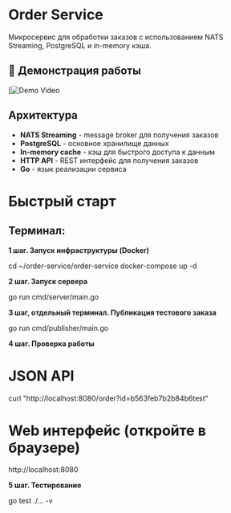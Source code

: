 # Order Service

Микросервис для обработки заказов с использованием NATS Streaming, PostgreSQL и in-memory кэша.

## 🎥 Демонстрация работы

[![Demo Video](https://drive.google.com/file/d/1eDW5A7ShX4sErvBQeqaUmQlxfMxl3_Ch/view?usp=sharing)

## Архитектура

- **NATS Streaming** - message broker для получения заказов
- **PostgreSQL** - основное хранилище данных  
- **In-memory cache** - кэш для быстрого доступа к данным
- **HTTP API** - REST интерфейс для получения заказов
- **Go** - язык реализации сервиса

# Быстрый старт

## Терминал:

**1 шаг. Запуск инфраструктуры (Docker)**

cd ~/order-service/order-service
docker-compose up -d

**2 шаг. Запуск сервера**

go run cmd/server/main.go

**3 шаг, отдельный терминал. Публикация тестового заказа**

go run cmd/publisher/main.go

**4 шаг. Проверка работы**

# JSON API
curl "http://localhost:8080/order?id=b563feb7b2b84b6test"

# Web интерфейс (откройте в браузере)
http://localhost:8080


**5 шаг. Тестирование**

go test ./... -v
